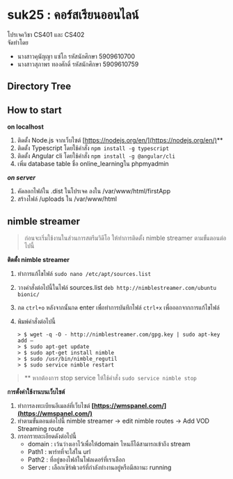 **suk25 : คอร์สเรียนออนไลน์** 
========================

 โปรเจควิชา CS401 และ CS402   
 จัดทำโดย 
 - นางสาวคุนัญญา แซ่โก รหัสนักศึกษา 5909610700
  - นางสาวสุภาพร ทองศักดิ์ รหัสนักศึกษา 5909610759


**Directory Tree**
-----------------------


**How to start**
----------------------

**on localhost**

 1. ติดตั้ง Node.js จากเว็บไซต์ [https://nodejs.org/en/](https://nodejs.org/en/)**
 2. ติดตั้ง Typescript โดยใช้คำสั่ง `npm install -g typescript`
 3. ติดตั้ง Angular cli โดยใช้คำสั่ง `npm install -g @angular/cli`  
 4. เพิ่ม database table  ชื่อ online_learningใน phpmyadmin

***on server***

 1. คัดลอกไฟล์ใน .dist ในโปรเจค ลงใน /var/www/html/firstApp
 2. สร้างไฟล์ /uploads ใน /var/www/html
 
 
 **nimble streamer**
--------------------------------------------------

> ก่อนจะเริ่มใช้งานในส่วนการสตรีมวิดีโอ ให้ทำการติดตั้ง nimble streamer
> ตามขั้นตอนต่อไปนี้

 **ติดตั้ง nimble streamer**
 1. ทำการแก้ไขไฟล์  `sudo nano /etc/apt/sources.list`
 2. วางคำสั่งต่อไปนี้ในไฟล์ sources.list  `deb http://nimblestreamer.com/ubuntu bionic/`
 3. กด  `ctrl+o` หลังจากนั้นกด enter เพื่อทำการบันทึกไฟล์  `ctrl+x` เพื่อออกจากการแก้ไขไฟล์
 4. พิมพ์คำสั่งต่อไปนี้ 
 

		> $ wget -q -O - http://nimblestreamer.com/gpg.key | sudo apt-key add –
		> $ sudo apt-get update
		> $ sudo apt-get install nimble
		> $ sudo /usr/bin/nimble_regutil
		> $ sudo service nimble restart

> ** หากต้องการ stop service ให้ใช้คำสั่ง `sudo service nimble stop`



**การตั้งค่าใช้งานบนเว็บไซต์**
 1. ทำการลงทะเบียนอีเมลล์ที่เว็บไซต์ **[https://wmspanel.com/](https://wmspanel.com/)**
 2. ทำตามขั้นตอนต่อไปนี้
	 nimble streamer -> edit nimble routes -> Add VOD Streaming route
4. กรอกรายละเอียดดังต่อไปนี้
	- domain : เว้นว่างเอาไว้เพื่อให้domain ไหนก็ได้สามารถเข้าถึง stream
	-	Path1 : พาร์ทที่จะใส่ใน url
	-	Path2 : ที่อยู่ของไฟล์ในโฟลเดอร์ที่เราเลือก
	-	Server : เลือกเซิร์ฟเวอร์ที่กำลังทำงานอยู่หรือมีสถานะ running
